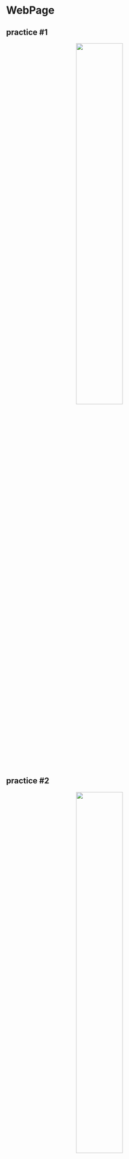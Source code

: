 # WebPage


## practice #1  

<p align="center">
  
<img src = https://user-images.githubusercontent.com/88649457/147885371-201036cd-534c-43d9-8024-4723fe343545.gif width="50%">
  
</p>

## practice #2  

<p align="center">
  
<img src = https://user-images.githubusercontent.com/88649457/147934998-6a934733-538b-4834-bee2-46c5b7c157c4.gif width="50%">
  
</p>

## practice #3  

<p align="center">
  
<img src = https://user-images.githubusercontent.com/88649457/147945259-fa43b536-e8ce-4535-b210-9e6b5fc98fd6.gif width="50%">

</p>

## practice #4  

<p align="center">
  
<img src =  width="50%">

</p>


